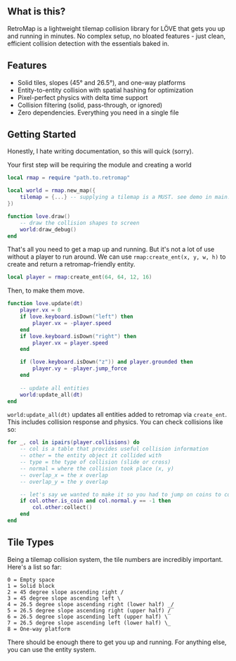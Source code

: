 ## What is this?

RetroMap is a lightweight tilemap collision library for LÖVE that gets you up and running in minutes. No complex setup, no bloated features - just clean, efficient collision detection with the essentials baked in.

## Features

- Solid tiles, slopes (45° and 26.5°), and one-way platforms
- Entity-to-entity collision with spatial hashing for optimization
- Pixel-perfect physics with delta time support
- Collision filtering (solid, pass-through, or ignored)
- Zero dependencies. Everything you need in a single file

## Getting Started

Honestly, I hate writing documentation, so this will quick (sorry).

Your first step will be requiring the module and creating a world

```lua
local rmap = require "path.to.retromap"

local world = rmap.new_map({
	tilemap = {...} -- supplying a tilemap is a MUST. see demo in main.lua for an example
})

function love.draw()
	-- draw the collision shapes to screen
	world:draw_debug()
end
```

That's all you need to get a map up and running. But it's not a lot of use without a player to run around.
We can use `rmap:create_ent(x, y, w, h)` to create and return a retromap-friendly entity.

```lua
local player = rmap:create_ent(64, 64, 12, 16)
```

Then, to make them move.

```lua
function love.update(dt)
    player.vx = 0
    if love.keyboard.isDown("left") then
        player.vx = -player.speed
    end
    if love.keyboard.isDown("right") then
        player.vx = player.speed
    end

    if (love.keyboard.isDown("z")) and player.grounded then
        player.vy = -player.jump_force
    end
    
    -- update all entities
    world:update_all(dt)
end
```

`world:update_all(dt)` updates all entities added to retromap via `create_ent`. This includes collision response and physics.
You can check collisions like so:

```lua
for _, col in ipairs(player.collisions) do
	-- col is a table that provides useful collision information
	-- other = the entity object it collided with
	-- type = the type of collision (slide or cross)
	-- normal = where the collision took place (x, y)
	-- overlap_x = the x overlap
	-- overlap_y = the y overlap

	-- let's say we wanted to make it so you had to jump on coins to collect them
	if col.other.is_coin and col.normal.y == -1 then
		col.other:collect()
	end
end
```

## Tile Types

Being a tilemap collision system, the tile numbers are incredibly important. Here's a list so far:

	0 = Empty space
	1 = Solid block
	2 = 45 degree slope ascending right /
	3 = 45 degree slope ascending left \
	4 = 26.5 degree slope ascending right (lower half) _/
	5 = 26.5 degree slope ascending right (upper half) /‾
	6 = 26.5 degree slope ascending left (upper half) \‾
	7 = 26.5 degree slope ascending left (lower half) \_
	8 = One-way platform

There should be enough there to get you up and running. For anything else, you can use the entity system.
